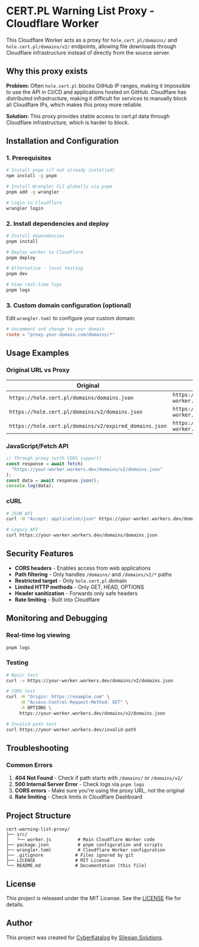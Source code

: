 # CERT.PL Warning List Proxy - Cloudflare Worker

This Cloudflare Worker acts as a proxy for `hole.cert.pl/domains/` and `hole.cert.pl/domains/v2/` endpoints, allowing file downloads through Cloudflare infrastructure instead of directly from the source server.

## Why this proxy exists

**Problem:** Often `hole.cert.pl` blocks GitHub IP ranges, making it impossible to use the API in CI/CD and applications hosted on GitHub. Cloudflare has distributed infrastructure, making it difficult for services to manually block all Cloudflare IPs, which makes this proxy more reliable.

**Solution:** This proxy provides stable access to cert.pl data through Cloudflare infrastructure, which is harder to block.

## Installation and Configuration

### 1. Prerequisites

```bash
# Install pnpm (if not already installed)
npm install -g pnpm

# Install Wrangler CLI globally via pnpm
pnpm add -g wrangler

# Login to Cloudflare
wrangler login
```

### 2. Install dependencies and deploy

```bash
# Install dependencies
pnpm install

# Deploy worker to Cloudflare
pnpm deploy

# Alternative - local testing
pnpm dev

# View real-time logs
pnpm logs
```

### 3. Custom domain configuration (optional)

Edit `wrangler.toml` to configure your custom domain:

```toml
# Uncomment and change to your domain
route = "proxy.your-domain.com/domains/*"
```

## Usage Examples

### Original URL vs Proxy

| Original                                               | Proxy                                                             |
| ------------------------------------------------------ | ----------------------------------------------------------------- |
| `https://hole.cert.pl/domains/domains.json`            | `https://your-worker.workers.dev/domains/domains.json`            |
| `https://hole.cert.pl/domains/v2/domains.json`         | `https://your-worker.workers.dev/domains/v2/domains.json`         |
| `https://hole.cert.pl/domains/v2/expired_domains.json` | `https://your-worker.workers.dev/domains/v2/expired_domains.json` |

### JavaScript/Fetch API

```javascript
// Through proxy (with CORS support)
const response = await fetch(
  "https://your-worker.workers.dev/domains/v2/domains.json"
);
const data = await response.json();
console.log(data);
```

### cURL

```bash
# JSON API
curl -H "Accept: application/json" https://your-worker.workers.dev/domains/v2/domains.json

# Legacy API
curl https://your-worker.workers.dev/domains/domains.json
```

## Security Features

- **CORS headers** - Enables access from web applications
- **Path filtering** - Only handles `/domains/` and `/domains/v2/*` paths
- **Restricted target** - Only `hole.cert.pl` domain
- **Limited HTTP methods** - Only GET, HEAD, OPTIONS
- **Header sanitization** - Forwards only safe headers
- **Rate limiting** - Built into Cloudflare

## Monitoring and Debugging

### Real-time log viewing

```bash
pnpm logs
```

### Testing

```bash
# Basic test
curl -v https://your-worker.workers.dev/domains/v2/domains.json

# CORS test
curl -H "Origin: https://example.com" \
     -H "Access-Control-Request-Method: GET" \
     -X OPTIONS \
     https://your-worker.workers.dev/domains/v2/domains.json

# Invalid path test
curl https://your-worker.workers.dev/invalid-path
```

## Troubleshooting

### Common Errors

1. **404 Not Found** - Check if path starts with `/domains/` or `/domains/v2/`
2. **500 Internal Server Error** - Check logs via `pnpm logs`
3. **CORS errors** - Make sure you're using the proxy URL, not the original
4. **Rate limiting** - Check limits in Cloudflare Dashboard

## Project Structure

```
cert-warning-list-proxy/
├── src/
│   └── worker.js          # Main Cloudflare Worker code
├── package.json           # pnpm configuration and scripts
├── wrangler.toml          # Cloudflare Worker configuration
├── .gitignore            # Files ignored by git
├── LICENSE               # MIT License
└── README.md             # Documentation (this file)
```

## License

This project is released under the MIT License. See the [LICENSE](./LICENSE) file for details.

## Author

This project was created for [CyberKatalog](https://cyberkatalog.pl) by [Silesian Solutions](https://silesiansolutions.com).
